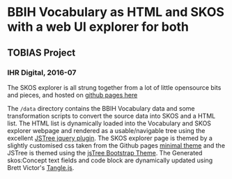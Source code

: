 # BBIH Vocabulary as HTML and SKOS with a web UI explorer for both

## TOBIAS Project
### IHR Digital, 2016-07

The SKOS explorer is all strung together from a lot of little opensource bits and pieces, and hosted on [github pages here](https://ihr-webmaster.github.io/vocab-explorer/index.html)

The `/data` directory contains the BBIH Vocabulary data and some transformation scripts to convert the source data into SKOS and a HTML list. The HTML list is dynamically loaded into the Vocabulary and SKOS explorer webpage and rendered as a usable/navigable tree using the excellent [JSTree jquery plugin](https://www.jstree.com/). The SKOS explorer page is themed by a slightly customised css taken from the Github pages [minimal theme](https://github.com/pages-themes/minimal) and the JSTree is themed using the [jsTree Bootstrap Theme](https://github.com/orangehill/jstree-bootstrap-theme). The Generated skos:Concept text fields and code block are dynamically updated using Brett Victor's [Tangle.js](http://worrydream.com/Tangle/).


